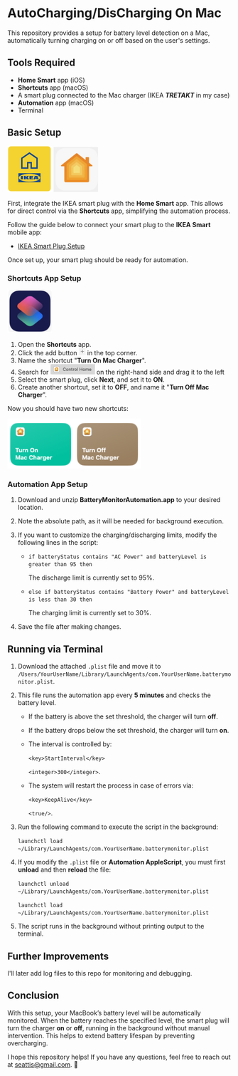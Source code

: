 # AutoCharging/DisCharging On Mac 
This repository provides a setup for battery level detection on a Mac, automatically turning charging on or off based on the user's settings.

## Tools Required
- **Home Smart** app (iOS)
- **Shortcuts** app (macOS)
- A smart plug connected to the Mac charger (IKEA ***TRETAKT*** in my case)
- **Automation** app (macOS)
- Terminal

## Basic Setup
<img src="Images/IKEA%20Home.png" alt="Example Image" width="100">
<img src="Images/Apple%20Home.png" alt="Example Image" width="100">

First, integrate the IKEA smart plug with the **Home Smart** app. This allows for direct control via the **Shortcuts** app, 
simplifying the automation process.

Follow the guide below to connect your smart plug to the **IKEA Smart** mobile app:
- [IKEA Smart Plug Setup](https://www.ikea.com/au/en/p/tretakt-plug-smart-10556517/)

Once set up, your smart plug should be ready for automation.

### Shortcuts App Setup
<img src="Images/Shortcuts.png" alt="Example Image" width="100">

1. Open the **Shortcuts** app.
2. Click the add button <img src="Images/Add_button.png" alt="Example Image" width="15"> in the top corner.
3. Name the shortcut "**Turn On Mac Charger**". 
4. Search for <img src="Images/ControlHome.png" alt="Example Image" width="100"> on the right-hand side and drag it to the left
5. Select the smart plug, click **Next**, and set it to **ON**.
6. Create another shortcut, set it to **OFF**, and name it "**Turn Off Mac Charger**".

Now you should have two new shortcuts:

<img src="Images/TwoShortcuts.png" alt="Example Image" width="300">

### Automation App Setup
1. Download and unzip **BatteryMonitorAutomation.app** to your desired location.
2. Note the absolute path, as it will be needed for background execution.
3. If you want to customize the charging/discharging limits, modify the following lines in the script:
   - `if batteryStatus contains "AC Power" and batteryLevel is greater than 95 then`
   
     The discharge limit is currently set to 95%.
   - `else if batteryStatus contains "Battery Power" and batteryLevel is less than 30 then`

     The charging limit is currently set to 30%.

4. Save the file after making changes.


## Running via Terminal
1. Download the attached `.plist` file and move it to
   `/Users/YourUserName/Library/LaunchAgents/com.YourUserName.batterymonitor.plist`. 
2. This file runs the automation app every **5 minutes** and checks the battery level.
   - If the battery is above the set threshold, the charger will turn **off**.
   - If the battery drops below the set threshold, the charger will turn **on**.
   - The interval is controlled by:
     
     `<key>StartInterval</key>`
     
     `<integer>300</integer>`.
   - The system will restart the process in case of errors via:
     
     `<key>KeepAlive</key>`

     `<true/>`.

3. Run the following command to execute the script in the background:

   `launchctl load ~/Library/LaunchAgents/com.YourUserName.batterymonitor.plist`
4. If you modify the `.plist` file or **Automation AppleScript**, you must first **unload** and then **reload** the file:

   `launchctl unload ~/Library/LaunchAgents/com.YourUserName.batterymonitor.plist`

   `launchctl load ~/Library/LaunchAgents/com.YourUserName.batterymonitor.plist`

5. The script runs in the background without printing output to the terminal.


## Further Improvements
I'll later add log files to this repo for monitoring and debugging.

## Conclusion
With this setup, your MacBook’s battery level will be automatically monitored. When the battery reaches the specified level, 
the smart plug will turn the charger **on** or **off**, running in the background without manual intervention. This helps to extend battery 
lifespan by preventing overcharging.

I hope this repository helps! If you have any questions, feel free to reach out at [seattis@gmail.com](mailto:seattis@gmail.com). 🚀

